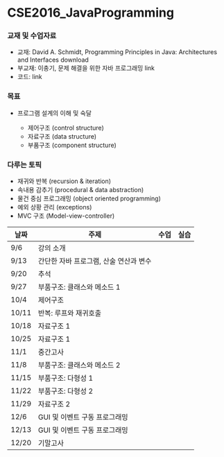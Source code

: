 # CSE2016_JavaProgramming
### 교재 및 수업자료
- 교재: David A. Schmidt, Programming Principles in Java: Architectures and Interfaces download
- 부교재: 이충기, 문제 해결을 위한 자바 프로그래밍 link
- 코드: link
### 목표
- 프로그램 설계의 이해 및 숙달

  - 제어구조 (control structure)
  - 자료구조 (data structure)
  - 부품구조 (component structure)

### 다루는 토픽
- 재귀와 반복 (recursion & iteration)
- 속내용 감추기 (procedural & data abstraction)
- 물건 중심 프로그래밍 (object oriented programming)
- 예외 상황 관리 (exceptions)
- MVC 구조 (Model-view-controller)
  
|날짜|주제|수업|실습|
|------|---|---|-----|
|9/6|강의 소개||
|9/13|간단한 자바 프로그램, 산술 연산과 변수|||
|9/20|추석|||
|9/27|부품구조: 클래스와 메소드 1|||
|10/4|제어구조|||
|10/11|반복: 루프와 재귀호출|||
|10/18|자료구조 1|||
|10/25|	자료구조 1|||
|11/1|	중간고사|||
|11/8|부품구조: 클래스와 메소드 2|||
|11/15|부품구조: 다형성 1|||
|11/22|부품구조: 다형성 2|||
|11/29|자료구조 2|||
|12/6|GUI 및 이벤트 구동 프로그래밍|||
|12/13|GUI 및 이벤트 구동 프로그래밍|||
|12/20|기말고사|||

